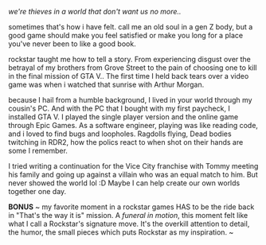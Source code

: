 
*we're thieves in a world that don't want us no more..*

sometimes that's how i have felt. call me an old soul in a gen Z body, but a good game should make you feel satisfied or make you long for a place you've never been to like a good book. 

rockstar taught me how to tell a story. From experiencing disgust over the betrayal of my brothers from Grove Street to the pain of choosing one to kill in the final mission of GTA V.. The first time I held back tears over a video game was when i watched that sunrise with Arthur Morgan. 

because I hail from a humble background, I lived in your world through my cousin's PC. And with the PC that I bought with my first paycheck, I installed GTA V. I played the single player version and the online game through Epic Games. As a software engineer, playing was like reading code, and i loved to find bugs and loopholes. Ragdolls flying, Dead bodies twitching in RDR2, how the polics react to when shot on their hands are some I remember. 

I tried writing a continuation for the Vice City franchise with Tommy meeting his family and going up against a villain who was an equal match to him. But never showed the world lol :D
Maybe I can help create our own worlds together one day.

**BONUS** ~ my favorite moment in a rockstar games HAS to be the ride back in "That's the way it is" mission. A *funeral in motion*, this moment felt like what I call a Rockstar's signature move. It's the overkill attention to detail, the humor, the small pieces which puts Rockstar as my inspiration. ~ 